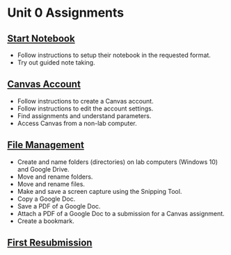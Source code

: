 # Unit 0 Assignments

## [Start Notebook](0.1-start-notebook)

* Follow instructions to setup their notebook in the requested format.
* Try out guided note taking.

## [Canvas Account](0.2-canvas-account)

* Follow instructions to create a Canvas account.
* Follow instructions to edit the account settings.
* Find assignments and understand parameters.
* Access Canvas from a non-lab computer.

## [File Management](0.3-file-management)

* Create and name folders (directories) on lab computers (Windows 10) and Google Drive.
* Move and rename folders.
* Move and rename files.
* Make and save a screen capture using the Snipping Tool.
* Copy a Google Doc.
* Save a PDF of a Google Doc.
* Attach a PDF of a Google Doc to a submission for a Canvas assignment.
* Create a bookmark.

## [First Resubmission](0.4-first-resubmission)
